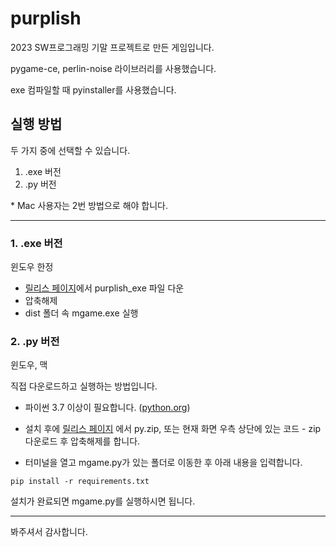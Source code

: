 # purplish

2023 SW프로그래밍 기말 프로젝트로 만든 게임입니다.

pygame-ce, perlin-noise 라이브러리를 사용했습니다.

exe 컴파일할 때 pyinstaller를 사용했습니다.

## 실행 방법
두 가지 중에 선택할 수 있습니다.
1. .exe 버전
2. .py 버전

\* Mac 사용자는 2번 방법으로 해야 합니다.

---

### 1. .exe 버전

윈도우 한정

- [릴리스 페이지](https://github.com/Mu4e/purplish/releases)에서 purplish_exe 파일 다운
- 압축해제
- dist 폴더 속 mgame.exe 실행

### 2. .py 버전

윈도우, 맥

직접 다운로드하고 실행하는 방법입니다.

- 파이썬 3.7 이상이 필요합니다. ([python.org](https://www.python.org/))

- 설치 후에 [릴리스 페이지](https://github.com/Mu4e/purplish/releases) 에서 py.zip, 또는 현재 화면 우측 상단에 있는 코드 - zip 다운로드 후 압축해제를 합니다.

- 터미널을 열고 mgame.py가 있는 폴더로 이동한 후 아래 내용을 입력합니다.

```
pip install -r requirements.txt
```

설치가 완료되면 mgame.py를 실행하시면 됩니다.

---

봐주셔서 감사합니다.


